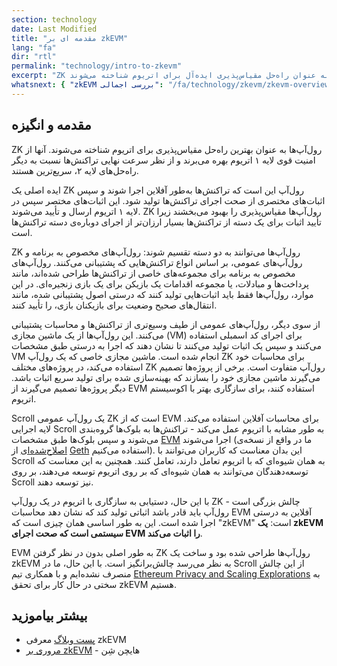 ```yaml
---
section: technology
date: Last Modified
title: "مقدمه ای بر zkEVM"
lang: "fa"
dir: "rtl"
permalink: "technology/intro-to-zkevm"
excerpt: "ZK رول‌آپ‌ها به عنوان راه‌حل مقیاس‌پذیری ایده‌آل برای اتریوم شناخته می‌شوند."
whatsnext: { "zkEVM بررسی اجمالی": "/fa/technology/zkevm/zkevm-overview" }
---
```


## مقدمه و انگیزه

ZK رول‌آپ‌ها به عنوان بهترین راه‌حل مقیاس‌پذیری برای اتریوم شناخته می‌شوند. آنها از امنیت قوی لایه ۱ اتریوم بهره می‌برند و از نظر سرعت نهایی تراکنش‌ها نسبت به دیگر راه‌حل‌های لایه ۲، سریع‌ترین هستند.

ایده اصلی یک ZK رول‌آپ این است که تراکنش‌ها به‌طور آفلاین اجرا شوند و سپس اثبات‌های مختصری از صحت اجرای تراکنش‌ها تولید شود. این اثبات‌های مختصر سپس در لایه ۱ اتریوم ارسال و تأیید می‌شوند. ZK رول‌آپ‌ها مقیاس‌پذیری را بهبود می‌بخشند زیرا تأیید اثبات برای یک دسته از تراکنش‌ها بسیار ارزان‌تر از اجرای دوباره‌ی دسته تراکنش‌ها است.

ZK رول‌آپ‌ها می‌توانند به دو دسته تقسیم شوند: رول‌آپ‌های مخصوص به برنامه و رول‌آپ‌های عمومی، بر اساس انواع تراکنش‌هایی که پشتیبانی می‌کنند. رول‌آپ‌های مخصوص به برنامه برای مجموعه‌های خاصی از تراکنش‌ها طراحی شده‌اند، مانند پرداخت‌ها و مبادلات، یا مجموعه اقدامات یک بازیکن برای یک بازی زنجیره‌ای. در این موارد، رول‌آپ‌ها فقط باید اثبات‌هایی تولید کنند که درستی اصول پشتیبانی شده، مانند انتقال‌های صحیح وضعیت برای بازیکنان بازی، را تأیید کنند.

از سوی دیگر، رول‌آپ‌های عمومی از طیف وسیع‌تری از تراکنش‌ها و محاسبات پشتیبانی می‌کنند. این رول‌آپ‌ها از یک ماشین مجازی (VM) برای اجرای کد اسمبلی استفاده می‌کنند و سپس یک اثبات تولید می‌کنند تا نشان دهند که اجرا به درستی طبق مشخصات VM انجام شده است. ماشین مجازی خاصی که یک رول‌آپ ZK برای محاسبات خود استفاده می‌کند، در پروژه‌های مختلف ZK رول‌آپ متفاوت است. برخی از پروژه‌ها تصمیم می‌گیرند ماشین مجازی خود را بسازند که بهینه‌سازی شده برای تولید سریع اثبات باشد. دیگر پروژه‌ها تصمیم می‌گیرند از EVM استفاده کنند، برای سازگاری بهتر با اکوسیستم اتریوم.

Scroll یک رول‌آپ عمومی ZK است که از EVM برای محاسبات آفلاین استفاده می‌کند. لایه اجرایی Scroll به طور مشابه با اتریوم عمل می‌کند - تراکنش‌ها به بلوک‌ها گروه‌بندی می‌شوند و سپس بلوک‌ها طبق مشخصات [EVM](https://ethereum.org/en/developers/docs/evm/) اجرا می‌شوند (ما در واقع از نسخه‌ی [اصلاح‌شده‌ای](https://github.com/scroll-tech/go-ethereum) از [Geth](https://geth.ethereum.org/) استفاده می‌کنیم). این بدان معناست که کاربران می‌توانند با Scroll به همان شیوه‌ای که با اتریوم تعامل دارند، تعامل کنند. همچنین به این معناست که توسعه‌دهندگان می‌توانند به همان شیوه‌ای که بر روی اتریوم توسعه می‌دهند، بر روی Scroll نیز توسعه دهند.

با این حال، دستیابی به سازگاری با اتریوم در یک رول‌آپ ZK چالش بزرگی است - رول‌آپ باید قادر باشد اثباتی تولید کند که نشان دهد محاسبات EVM آفلاین به درستی اجرا شده است. این به طور اساسی همان چیزی است که "zkEVM" است: **یک zkEVM سیستمی است که صحت اجرای EVM را اثبات می‌کند**.

EVM به طور اصلی بدون در نظر گرفتن ZK رول‌آپ‌ها طراحی شده بود و ساخت یک zkEVM به نظر می‌رسد چالش‌برانگیز است. با این حال، ما در Scroll از این چالش منصرف نشده‌ایم و با همکاری تیم [Ethereum Privacy and Scaling Explorations](https://appliedzkp.org/) به سختی در حال کار برای تحقق zkEVM هستیم.

## بیشتر بیاموزید

- [پست وبلاگ](https://scroll.io/blog/zkEVM) معرفی zkEVM
- [مروری بر zkEVM](https://youtu.be/NHwd-gJ8xg4) - هایچن شِن
